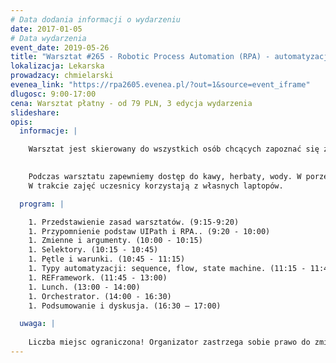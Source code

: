 ```yaml
---
# Data dodania informacji o wydarzeniu
date: 2017-01-05
# Data wydarzenia
event_date: 2019-05-26
title: "Warsztat #265 - Robotic Process Automation (RPA) - automatyzacja procesów w pigułce cz.2"
lokalizacja: Lekarska
prowadzacy: chmielarski
evenea_link: "https://rpa2605.evenea.pl/?out=1&source=event_iframe"
dlugosc: 9:00-17:00
cena: Warsztat płatny - od 79 PLN, 3 edycja wydarzenia
slideshare:
opis:
  informacje: |

    Warsztat jest skierowany do wszystkich osób chcących zapoznać się z tematyką automatyzacji procesów, integracji, wyzwań związanych z RPA oraz dobrymi praktykami. Nie jest konieczna znajomość żadnego języka programowania. W ramach warsztatów dowiesz się, czym jest RPA, które procesy w organizacji mają szansę zostać zautomatyzowane oraz jak przygotować swoją pierwszą automatyzację. W trakcie ćwiczeń uczestnicy warsztatów przygotują automatyzację procesu biznesowego i poznają techniki integracji plików, aplikacji natywnych, stron WWW oraz WebService.
    

    Podczas warsztatu zapewniemy dostęp do kawy, herbaty, wody. W porze obiadowej zapewniamy pizzę w wersji mięsnej lub wegeteriańskiej.
    W trakcie zajęć uczesnicy korzystają z własnych laptopów.

  program: |

    1. Przedstawienie zasad warsztatów. (9:15-9:20)
    1. Przypomnienie podstaw UIPath i RPA.. (9:20 - 10:00)
    1. Zmienne i argumenty. (10:00 - 10:15)
    1. Selektory. (10:15 - 10:45)
    1. Pętle i warunki. (10:45 - 11:15)
    1. Typy automatyzacji: sequence, flow, state machine. (11:15 - 11:45)
    1. REFramework. (11:45 - 13:00)
    1. Lunch. (13:00 - 14:00)
    1. Orchestrator. (14:00 - 16:30)
    1. Podsumowanie i dyskusja. (16:30 – 17:00)

  uwaga: |
 
    Liczba miejsc ograniczona! Organizator zastrzega sobie prawo do zmiany lokalizacji wydarzenia oraz jego odwołania w przypadku niezgłoszenia się minimalnej liczby uczestników. 
---
```


